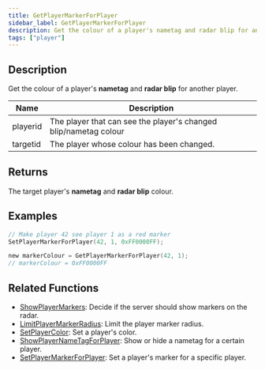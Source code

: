 ```yaml
---
title: GetPlayerMarkerForPlayer
sidebar_label: GetPlayerMarkerForPlayer
description: Get the colour of a player's nametag and radar blip for another player.
tags: ["player"]
---
```


<VersionWarn version='omp v1.1.0.2612' />
 
## Description

Get the colour of a player's **nametag** and **radar blip** for another player.

| Name     | Description                                                                                                                                     |
| -------- | ----------------------------------------------------------------------------------------------------------------------------------------------- |
| playerid | The player that can see the player's changed blip/nametag colour                                                                                |                        |
| targetid | The player whose colour has been changed.                                                                                                       |

## Returns

The target player's **nametag** and **radar blip** colour.

## Examples

```c
// Make player 42 see player 1 as a red marker
SetPlayerMarkerForPlayer(42, 1, 0xFF0000FF);

new markerColour = GetPlayerMarkerForPlayer(42, 1);
// markerColour = 0xFF0000FF
```

## Related Functions

- [ShowPlayerMarkers](ShowPlayerMarkers): Decide if the server should show markers on the radar.
- [LimitPlayerMarkerRadius](LimitPlayerMarkerRadius): Limit the player marker radius.
- [SetPlayerColor](SetPlayerColor): Set a player's color.
- [ShowPlayerNameTagForPlayer](ShowPlayerNameTagForPlayer): Show or hide a nametag for a certain player.
- [SetPlayerMarkerForPlayer](SetPlayerMarkerForPlayer): Set a player's marker for a specific player.
